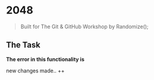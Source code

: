 # 2048
> Built for The Git & GitHub Workshop by Randomize();

## The Task
**The error in this functionality is**

new changes made.. ++